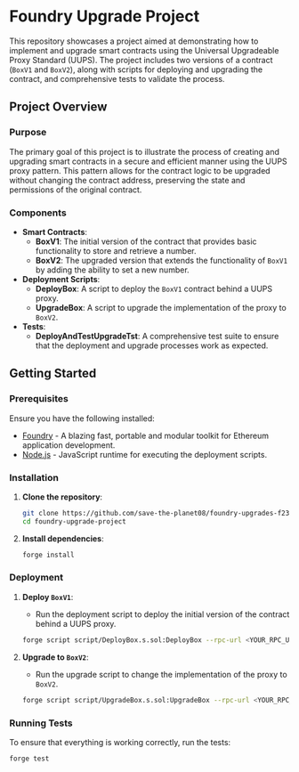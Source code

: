 # Foundry Upgrade Project

This repository showcases a project aimed at demonstrating how to implement and upgrade smart contracts using the Universal Upgradeable Proxy Standard (UUPS). The project includes two versions of a contract (`BoxV1` and `BoxV2`), along with scripts for deploying and upgrading the contract, and comprehensive tests to validate the process.

## Project Overview

### Purpose

The primary goal of this project is to illustrate the process of creating and upgrading smart contracts in a secure and efficient manner using the UUPS proxy pattern. This pattern allows for the contract logic to be upgraded without changing the contract address, preserving the state and permissions of the original contract.

### Components

- **Smart Contracts**:
  - **BoxV1**: The initial version of the contract that provides basic functionality to store and retrieve a number.
  - **BoxV2**: The upgraded version that extends the functionality of `BoxV1` by adding the ability to set a new number.
- **Deployment Scripts**:
  - **DeployBox**: A script to deploy the `BoxV1` contract behind a UUPS proxy.
  - **UpgradeBox**: A script to upgrade the implementation of the proxy to `BoxV2`.
- **Tests**:
  - **DeployAndTestUpgradeTst**: A comprehensive test suite to ensure that the deployment and upgrade processes work as expected.

## Getting Started

### Prerequisites

Ensure you have the following installed:

- [Foundry](https://getfoundry.sh/) - A blazing fast, portable and modular toolkit for Ethereum application development.
- [Node.js](https://nodejs.org/) - JavaScript runtime for executing the deployment scripts.

### Installation

1. **Clone the repository**:
    ```sh
    git clone https://github.com/save-the-planet08/foundry-upgrades-f23-FIRST-UPGRADE.git
    cd foundry-upgrade-project
    ```

2. **Install dependencies**:
    ```sh
    forge install
    ```

### Deployment

1. **Deploy `BoxV1`**:
    - Run the deployment script to deploy the initial version of the contract behind a UUPS proxy.
    ```sh
    forge script script/DeployBox.s.sol:DeployBox --rpc-url <YOUR_RPC_URL> --broadcast
    ```

2. **Upgrade to `BoxV2`**:
    - Run the upgrade script to change the implementation of the proxy to `BoxV2`.
    ```sh
    forge script script/UpgradeBox.s.sol:UpgradeBox --rpc-url <YOUR_RPC_URL> --broadcast
    ```

### Running Tests

To ensure that everything is working correctly, run the tests:

```sh
forge test

